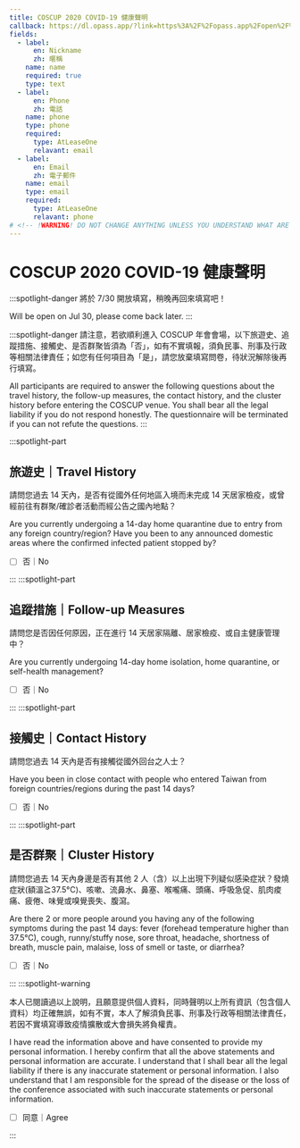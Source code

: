 ```yaml
---
title: COSCUP 2020 COVID-19 健康聲明
callback: https://dl.opass.app/?link=https%3A%2F%2Fopass.app%2Fopen%2F%3Fevent_id%3DCOSCUP_2020%26token%3D<<TOKEN>>&apn=app.opass.ccip&amv=40&isi=1436417025&ibi=app.opass.ccip
fields:
  - label:
      en: Nickname
      zh: 暱稱
    name: name
    required: true
    type: text
  - label:
      en: Phone
      zh: 電話
    name: phone
    type: phone
    required:
      type: AtLeaseOne
      relavant: email
  - label:
      en: Email
      zh: 電子郵件
    name: email
    type: email
    required:
      type: AtLeaseOne
      relavant: phone
# <!-- !WARNING! DO NOT CHANGE ANYTHING UNLESS YOU UNDERSTAND WHAT ARE YOU ACTUALLY DO  -->
---
```

# COSCUP 2020 COVID-19 健康聲明

:::spotlight-danger
將於 7/30 開放填寫，稍晚再回來填寫吧！

Will be open on Jul 30, please come back later.
:::

:::spotlight-danger
請注意，若欲順利進入 COSCUP 年會會場，以下旅遊史、追蹤措施、接觸史、是否群聚皆須為「否」，如有不實填報，須負民事、刑事及行政等相關法律責任；如您有任何項目為「是」，請您放棄填寫問卷，待狀況解除後再行填寫。

All participants are required to answer the following questions about the travel history, the follow-up measures, the contact history, and the cluster history before entering the COSCUP venue. You shall bear all the legal liability if you do not respond honestly. The questionnaire will be terminated if you can not refute the questions.
:::

:::spotlight-part

## 旅遊史｜Travel History

請問您過去 14 天內，是否有從國外任何地區入境而未完成 14 天居家檢疫，或曾經前往有群聚/確診者活動而經公告之國內地點？

Are you currently undergoing a 14-day home quarantine due to entry from any foreign country/region? Have you been to any announced domestic areas where the confirmed infected patient stopped by?

- [ ] 否｜No

:::
:::spotlight-part

## 追蹤措施｜Follow-up Measures

請問您是否因任何原因，正在進行 14 天居家隔離、居家檢疫、或自主健康管理中？

Are you currently undergoing 14-day home isolation, home quarantine, or self-health management?

- [ ] 否｜No

:::
:::spotlight-part

## 接觸史｜Contact History

請問您過去 14 天內是否有接觸從國外回台之人士？

Have you been in close contact with people who entered Taiwan from foreign countries/regions during the past 14 days?

- [ ] 否｜No

:::
:::spotlight-part

## 是否群聚｜Cluster History

請問您過去 14 天內身邊是否有其他 2 人（含）以上出現下列疑似感染症狀？發燒症狀(額溫≧37.5°C)、咳嗽、流鼻水、鼻塞、喉嚨痛、頭痛、呼吸急促、肌肉痠痛、疲倦、味覺或嗅覺喪失、腹瀉。

Are there 2 or more people around you having any of the following symptoms during the past 14 days: fever (forehead temperature higher than 37.5°C), cough, runny/stuffy nose, sore throat, headache, shortness of breath, muscle pain, malaise, loss of smell or taste, or diarrhea?

- [ ] 否｜No

:::
:::spotlight-warning

本人已閱讀過以上說明，且願意提供個人資料，同時聲明以上所有資訊（包含個人資料）均正確無誤，如有不實，本人了解須負民事、刑事及行政等相關法律責任，若因不實填寫導致疫情擴散或大會損失將負權責。

I have read the information above and have consented to provide my personal information. I hereby confirm that all the above statements and personal information are accurate. I understand that I shall bear all the legal liability if there is any inaccurate statement or personal information. I also understand that I am responsible for the spread of the disease or the loss of the conference associated with such inaccurate statements or personal information.

- [ ] 同意｜Agree

:::
